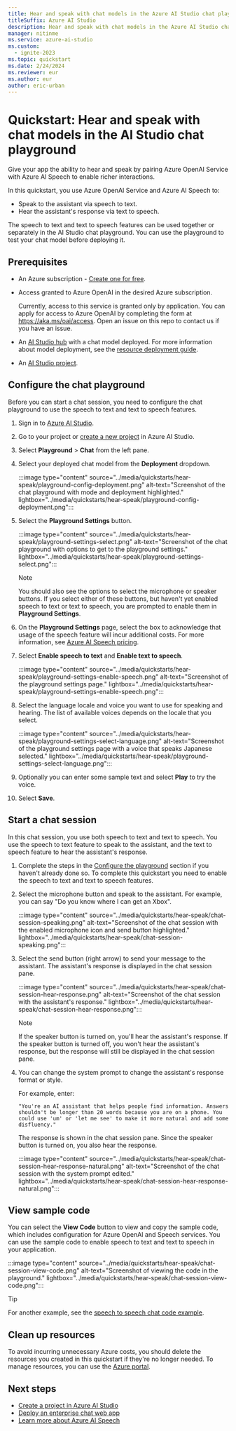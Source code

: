 ```yaml
---
title: Hear and speak with chat models in the Azure AI Studio chat playground
titleSuffix: Azure AI Studio
description: Hear and speak with chat models in the Azure AI Studio chat playground.
manager: nitinme
ms.service: azure-ai-studio
ms.custom:
  - ignite-2023
ms.topic: quickstart
ms.date: 2/24/2024
ms.reviewer: eur
ms.author: eur
author: eric-urban
---
```


# Quickstart: Hear and speak with chat models in the AI Studio chat playground

Give your app the ability to hear and speak by pairing Azure OpenAI Service with Azure AI Speech to enable richer interactions.

In this quickstart, you use Azure OpenAI Service and Azure AI Speech to:

- Speak to the assistant via speech to text.
- Hear the assistant's response via text to speech.

The speech to text and text to speech features can be used together or separately in the AI Studio chat playground. You can use the playground to test your chat model before deploying it. 

## Prerequisites

- An Azure subscription - <a href="https://azure.microsoft.com/free/cognitive-services" target="_blank">Create one for free</a>.
- Access granted to Azure OpenAI in the desired Azure subscription.

    Currently, access to this service is granted only by application. You can apply for access to Azure OpenAI by completing the form at <a href="https://aka.ms/oai/access" target="_blank">https://aka.ms/oai/access</a>. Open an issue on this repo to contact us if you have an issue.

- An [AI Studio hub](../how-to/create-azure-ai-resource.md) with a chat model deployed. For more information about model deployment, see the [resource deployment guide](../../ai-services/openai/how-to/create-resource.md).
- An [AI Studio project](../how-to/create-projects.md). 


## Configure the chat playground

Before you can start a chat session, you need to configure the chat playground to use the speech to text and text to speech features.

1. Sign in to [Azure AI Studio](https://ai.azure.com).
1. Go to your project or [create a new project](../how-to/create-projects.md) in Azure AI Studio. 
1. Select **Playground** > **Chat** from the left pane.
1. Select your deployed chat model from the **Deployment** dropdown. 

    :::image type="content" source="../media/quickstarts/hear-speak/playground-config-deployment.png" alt-text="Screenshot of the chat playground with mode and deployment highlighted." lightbox="../media/quickstarts/hear-speak/playground-config-deployment.png":::

1. Select the **Playground Settings** button. 

    :::image type="content" source="../media/quickstarts/hear-speak/playground-settings-select.png" alt-text="Screenshot of the chat playground with options to get to the playground settings." lightbox="../media/quickstarts/hear-speak/playground-settings-select.png":::

    > [!NOTE]
    > You should also see the options to select the microphone or speaker buttons. If you select either of these buttons, but haven't yet enabled speech to text or text to speech, you are prompted to enable them in **Playground Settings**. 

1. On the **Playground Settings** page, select the box to acknowledge that usage of the speech feature will incur additional costs. For more information, see [Azure AI Speech pricing](https://azure.microsoft.com/pricing/details/cognitive-services/speech-services/).

1. Select **Enable speech to text** and **Enable text to speech**.  

    :::image type="content" source="../media/quickstarts/hear-speak/playground-settings-enable-speech.png" alt-text="Screenshot of the playground settings page." lightbox="../media/quickstarts/hear-speak/playground-settings-enable-speech.png":::

1. Select the language locale and voice you want to use for speaking and hearing. The list of available voices depends on the locale that you select.

    :::image type="content" source="../media/quickstarts/hear-speak/playground-settings-select-language.png" alt-text="Screenshot of the playground settings page with a voice that speaks Japanese selected." lightbox="../media/quickstarts/hear-speak/playground-settings-select-language.png":::

1. Optionally you can enter some sample text and select **Play** to try the voice.

1. Select **Save**.
 

## Start a chat session

In this chat session, you use both speech to text and text to speech. You use the speech to text feature to speak to the assistant, and the text to speech feature to hear the assistant's response. 

1. Complete the steps in the [Configure the playground](#configure-the-playground) section if you haven't already done so. To complete this quickstart you need to enable the speech to text and text to speech features.
1. Select the microphone button and speak to the assistant. For example, you can say "Do you know where I can get an Xbox".

    :::image type="content" source="../media/quickstarts/hear-speak/chat-session-speaking.png" alt-text="Screenshot of the chat session with the enabled microphone icon and send button highlighted." lightbox="../media/quickstarts/hear-speak/chat-session-speaking.png":::


1. Select the send button (right arrow) to send your message to the assistant. The assistant's response is displayed in the chat session pane.

    :::image type="content" source="../media/quickstarts/hear-speak/chat-session-hear-response.png" alt-text="Screenshot of the chat session with the assistant's response." lightbox="../media/quickstarts/hear-speak/chat-session-hear-response.png":::

    > [!NOTE]
    > If the speaker button is turned on, you'll hear the assistant's response. If the speaker button is turned off, you won't hear the assistant's response, but the response will still be displayed in the chat session pane.

1. You can change the system prompt to change the assistant's response format or style. 

    For example, enter:

    ```
    "You're an AI assistant that helps people find information. Answers shouldn't be longer than 20 words because you are on a phone. You could use 'um' or 'let me see' to make it more natural and add some disfluency."
    ```

    The response is shown in the chat session pane. Since the speaker button is turned on, you also hear the response.

    :::image type="content" source="../media/quickstarts/hear-speak/chat-session-hear-response-natural.png" alt-text="Screenshot of the chat session with the system prompt edited." lightbox="../media/quickstarts/hear-speak/chat-session-hear-response-natural.png":::


## View sample code

You can select the **View Code** button to view and copy the sample code, which includes configuration for Azure OpenAI and Speech services. You can use the sample code to enable speech to text and text to speech in your application.

:::image type="content" source="../media/quickstarts/hear-speak/chat-session-view-code.png" alt-text="Screenshot of viewing the code in the playground." lightbox="../media/quickstarts/hear-speak/chat-session-view-code.png":::

> [!TIP]
> For another example, see the [speech to speech chat code example](https://github.com/Azure-Samples/Cognitive-Speech-TTS/tree/master/SpokenChat).

## Clean up resources

To avoid incurring unnecessary Azure costs, you should delete the resources you created in this quickstart if they're no longer needed. To manage resources, you can use the [Azure portal](https://portal.azure.com?azure-portal=true).

## Next steps

- [Create a project in Azure AI Studio](../how-to/create-projects.md)
- [Deploy an enterprise chat web app](../tutorials/deploy-chat-web-app.md)
- [Learn more about Azure AI Speech](../../ai-services/speech-service/overview.md)


